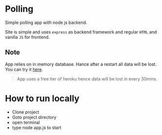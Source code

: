 # Polling

Simple polling app with node js backend.

Site is simple and uses `express` as backend framework and regular `HTML` and vanilla `JS` for frontend.

## Note

App relies on in memory database. Hance after a restart all data will be lost. You can try it [here](https://polling-aish.herokuapp.com/).

> App uses a free tier of heroku hence data will be lost in every 30mins.

# How to run locally

- Clone project
- Goto project directory
- open terminal
- type node app.js to start
